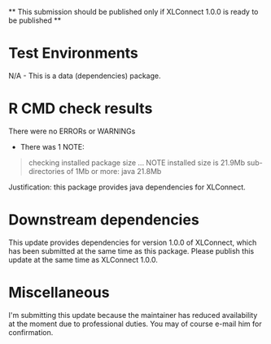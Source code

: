 ** This submission should be published only if XLConnect 1.0.0 is ready to be published **

# Test Environments
N/A - This is a data (dependencies) package.

# R CMD check results
There were no ERRORs or WARNINGs

* There was 1 NOTE:

> checking installed package size ... NOTE
    installed size is 21.9Mb
    sub-directories of 1Mb or more:
      java  21.8Mb

Justification: this package provides java dependencies for XLConnect.

# Downstream dependencies
This update provides dependencies for version 1.0.0 of XLConnect, which has been submitted at the same time as this package. Please publish this update at the same time as XLConnect 1.0.0.

# Miscellaneous
I'm submitting this update because the maintainer has reduced availability at the moment due to professional duties.
You may of course e-mail him for confirmation.
